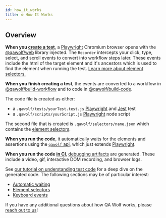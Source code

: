```yaml
---
id: how_it_works
title: ⚙️ How It Works
---
```


## Overview

**When you [create a test](cli#npx-qawolf-create-url-name)**, a [Playwright](https://pptr.dev/) Chromium browser opens with the [@qawolf/web](https://github.com/qawolf/qawolf/tree/master/packages/web) library injected. The `Recorder` intercepts your click, type, select, and scroll events to convert into workflow steps later. These events include the html of the target element and it's ancestors which is used to find the element when running the test. [Learn more about element selectors.](review_test_code#element-selectors)

**When you finish creating a test**, the events are converted to a workflow in [@qawolf/build-workflow](https://github.com/qawolf/qawolf/tree/master/packages/build-workflow) and to code in [@qawolf/build-code](https://github.com/qawolf/qawolf/tree/master/packages/build-code).

The code file is created as either:

- a `.qawolf/tests/yourTest.test.js` [Playwright](https://pptr.dev/) and [Jest](https://jestjs.io/) test
- a `.qawolf/scripts/yourScript.js` [Playwright](https://pptr.dev/) node script

The second file that is created is `.qawolf/selectors/name.json` which contains the [element selectors](review_test_code#element-selectors).

**When you run the code**, it automatically waits for the elements and assertions using the [`qawolf` api](api), which just extends [Playwright](https://pptr.dev/).

**When you run the code [in CI](set_up_ci)**, [debugging artifacts](set_up_ci#-debug) are generated. These include a video, gif, interactive DOM recording, and browser logs.

See [our tutorial on understanding test code](review_test_code) for a deep dive on the generated code. The following sections may be of particular interest:

- [Automatic waiting](review_test_code#automatic-waiting)
- [Element selectors](review_test_code#element-selectors)
- [Keyboard events](review_test_code#keyboard-events)

If you have any additional questions about how QA Wolf works, please [reach out to us](https://gitter.im/qawolf/community)!
